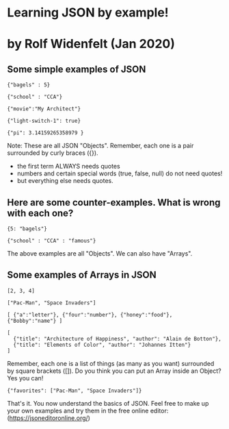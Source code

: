 # Learning JSON by example!
# by Rolf Widenfelt  (Jan 2020)


## Some simple examples of JSON

```
{"bagels" : 5}

{"school" : "CCA"}

{"movie":"My Architect"}

{"light-switch-1": true}

{"pi": 3.14159265358979 }
```

Note: These are all JSON "Objects". Remember, each one is a pair surrounded by curly braces ({}).
 
* the first term ALWAYS needs quotes
* numbers and certain special words (true, false, null) do not need quotes!
* but everything else needs quotes.


## Here are some counter-examples.  What is wrong with each one?

```
{5: "bagels"}

{"school" : "CCA" : "famous"}
```

The above examples are all "Objects". We can also have "Arrays".

## Some examples of Arrays in JSON

```
[2, 3, 4]

["Pac-Man", "Space Invaders"]

[ {"a":"letter"}, {"four":"number"}, {"honey":"food"}, {"Bobby":"name"} ]

[
  {"title": "Architecture of Happiness", "author": "Alain de Botton"},
  {"title": "Elements of Color", "author": "Johannes Itten"}
]
```

Remember, each one is a list of things (as many as you want) surrounded by square brackets ([]).
Do you think you can put an Array inside an Object?
Yes you can!

```
{"favorites": ["Pac-Man", "Space Invaders"]}
```

That's it.
You now understand the basics of JSON.
Feel free to make up your own examples and try them in the free online editor: (https://jsoneditoronline.org/)

